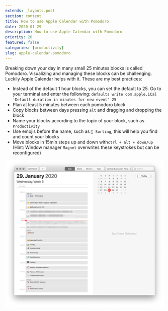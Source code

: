 ```yaml
---
extends: _layouts.post
section: content
title: How to use Apple Calendar with Pomodoro
date: 2020-01-29
description: How to use Apple Calendar with Pomodoro
priority: 20
featured: false
categories: [productivity]
slug: apple-calendar-pomodoro
---
```


Breaking down your day in many small 25 minutes blocks is called Pomodoro. Visualizing and managing these blocks can be challenging. Luckily Apple Calendar helps with it. These are my best practices:

- Instead of the default 1 hour blocks, you can set the default to 25. Go to your terminal and enter the following: `defaults write com.apple.iCal 'Default duration in minutes for new event' 25`
- Plan at least 5 minutes between each pomodoro block
- Copy blocks between days pressing `alt` and dragging and dropping the block
- Name your blocks according to the topic of your block, such as `Productivity`
- Use emojis before the name, such as `📎 Sorting`, this will help you find and count your blocks
- Move blocks in 15min steps up and down with`ctrl + alt + down/up` (Hint: Window manager `Magnet` overwrites these keystrokes but can be reconfigured)

![Day with pomodoros in Apple Calendar](/assets/img/articles/pomo-apple-calendar.png)
